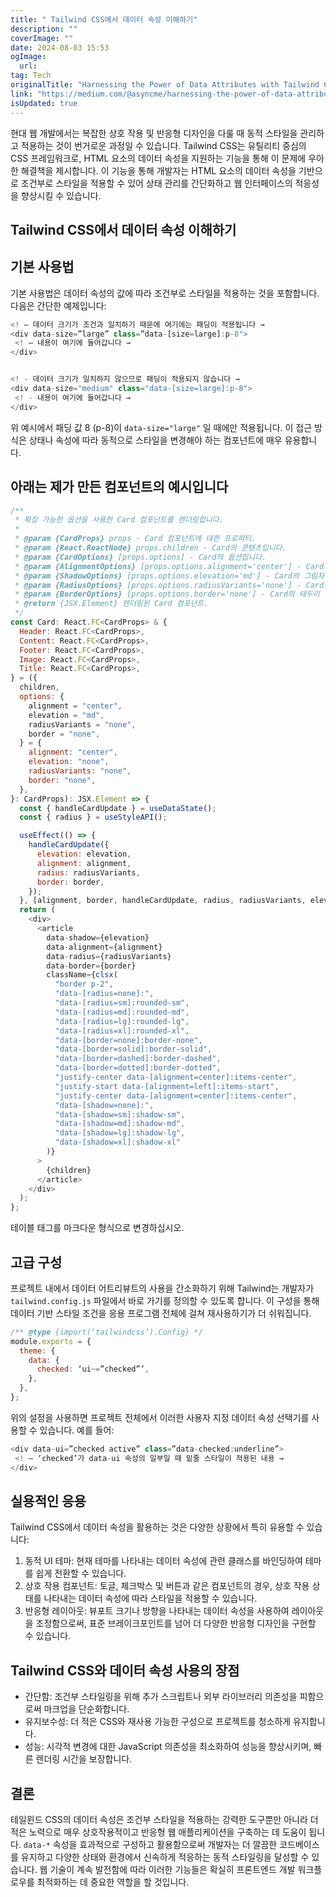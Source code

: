 ```yaml
---
title: " Tailwind CSS에서 데이터 속성 이해하기"
description: ""
coverImage: ""
date: 2024-08-03 15:53
ogImage: 
  url: 
tag: Tech
originalTitle: "Harnessing the Power of Data Attributes with Tailwind CSS"
link: "https://medium.com/@asyncme/harnessing-the-power-of-data-attributes-with-tailwind-css-f2b01e07cc12"
isUpdated: true
---
```






현대 웹 개발에서는 복잡한 상호 작용 및 반응형 디자인을 다룰 때 동적 스타일을 관리하고 적용하는 것이 번거로운 과정일 수 있습니다. Tailwind CSS는 유틸리티 중심의 CSS 프레임워크로, HTML 요소의 데이터 속성을 지원하는 기능을 통해 이 문제에 우아한 해결책을 제시합니다. 이 기능을 통해 개발자는 HTML 요소의 데이터 속성을 기반으로 조건부로 스타일을 적용할 수 있어 상태 관리를 간단화하고 웹 인터페이스의 적응성을 향상시킬 수 있습니다.

## Tailwind CSS에서 데이터 속성 이해하기

## 기본 사용법

기본 사용법은 데이터 속성의 값에 따라 조건부로 스타일을 적용하는 것을 포함합니다. 다음은 간단한 예제입니다:

<div class="content-ad"></div>

```js
<! — 데이터 크기가 조건과 일치하기 때문에 여기에는 패딩이 적용됩니다 →
<div data-size=”large” class=”data-[size=large]:p-8">
 <! — 내용이 여기에 들어갑니다 →
</div>


<! - 데이터 크기가 일치하지 않으므로 패딩이 적용되지 않습니다 →
<div data-size="medium" class="data-[size=large]:p-8">
 <! - 내용이 여기에 들어갑니다 →
</div>
```

위 예시에서 패딩 값 8 (p-8)이 `data-size="large"` 일 때에만 적용됩니다. 이 접근 방식은 상태나 속성에 따라 동적으로 스타일을 변경해야 하는 컴포넌트에 매우 유용합니다.

## 아래는 제가 만든 컴포넌트의 예시입니다

```js
/**
 * 확장 가능한 옵션을 사용한 Card 컴포넌트를 렌더링합니다.
 *
 * @param {CardProps} props - Card 컴포넌트에 대한 프로퍼티.
 * @param {React.ReactNode} props.children - Card의 콘텐츠입니다.
 * @param {CardOptions} [props.options] - Card의 옵션입니다.
 * @param {AlignmentOptions} [props.options.alignment='center'] - Card의 정렬 방식입니다.
 * @param {ShadowOptions} [props.options.elevation='md'] - Card의 그림자 정도입니다.
 * @param {RadiusOptions} [props.options.radiusVariants='none'] - Card의 모서리 밸런트입니다.
 * @param {BorderOptions} [props.options.border='none'] - Card의 테두리 밸런트입니다.
 * @return {JSX.Element} 렌더링된 Card 컴포넌트.
 */
const Card: React.FC<CardProps> & {
  Header: React.FC<CardProps>,
  Content: React.FC<CardProps>,
  Footer: React.FC<CardProps>,
  Image: React.FC<CardProps>,
  Title: React.FC<CardProps>,
} = ({
  children,
  options: {
    alignment = "center",
    elevation = "md",
    radiusVariants = "none",
    border = "none",
  } = {
    alignment: "center",
    elevation: "none",
    radiusVariants: "none",
    border: "none",
  },
}: CardProps): JSX.Element => {
  const { handleCardUpdate } = useDataState();
  const { radius } = useStyleAPI();

  useEffect(() => {
    handleCardUpdate({
      elevation: elevation,
      alignment: alignment,
      radius: radiusVariants,
      border: border,
    });
  }, [alignment, border, handleCardUpdate, radius, radiusVariants, elevation]);
  return (
    <div>
      <article
        data-shadow={elevation}
        data-alignment={alignment}
        data-radius={radiusVariants}
        data-border={border}
        className={clsx(
          "border p-2",
          "data-[radius=none]:",
          "data-[radius=sm]:rounded-sm",
          "data-[radius=md]:rounded-md",
          "data-[radius=lg]:rounded-lg",
          "data-[radius=xl]:rounded-xl",
          "data-[border=none]:border-none",
          "data-[border=solid]:border-solid",
          "data-[border=dashed]:border-dashed",
          "data-[border=dotted]:border-dotted",
          "justify-center data-[alignment=center]:items-center",
          "justify-start data-[alignment=left]:items-start",
          "justify-center data-[alignment=center]:items-center",
          "data-[shadow=none]:",
          "data-[shadow=sm]:shadow-sm",
          "data-[shadow=md]:shadow-md",
          "data-[shadow=lg]:shadow-lg",
          "data-[shadow=xl]:shadow-xl"
        )}
      >
        {children}
      </article>
    </div>
  );
};
```

<div class="content-ad"></div>

테이블 태그를 마크다운 형식으로 변경하십시오.

## 고급 구성

프로젝트 내에서 데이터 어트리뷰트의 사용을 간소화하기 위해 Tailwind는 개발자가 `tailwind.config.js` 파일에서 바로 가기를 정의할 수 있도록 합니다. 이 구성을 통해 데이터 기반 스타일 조건을 응용 프로그램 전체에 걸쳐 재사용하기가 더 쉬워집니다.

```js
/** @type {import(‘tailwindcss’).Config} */
module.exports = {
  theme: {
    data: {
      checked: ‘ui~=”checked”’,
    },
  },
};
```

<div class="content-ad"></div>

위의 설정을 사용하면 프로젝트 전체에서 이러한 사용자 지정 데이터 속성 선택기를 사용할 수 있습니다. 예를 들어:

```js
<div data-ui=”checked active” class=”data-checked:underline”>
 <! — ‘checked’가 data-ui 속성의 일부일 때 밑줄 스타일이 적용된 내용 →
</div>
```

## 실용적인 응용

Tailwind CSS에서 데이터 속성을 활용하는 것은 다양한 상황에서 특히 유용할 수 있습니다:

<div class="content-ad"></div>

1. 동적 UI 테마: 현재 테마를 나타내는 데이터 속성에 관련 클래스를 바인딩하여 테마를 쉽게 전환할 수 있습니다.
2. 상호 작용 컴포넌트: 토글, 체크박스 및 버튼과 같은 컴포넌트의 경우, 상호 작용 상태를 나타내는 데이터 속성에 따라 스타일을 적용할 수 있습니다.
3. 반응형 레이아웃: 뷰포트 크기나 방향을 나타내는 데이터 속성을 사용하여 레이아웃을 조정함으로써, 표준 브레이크포인트를 넘어 더 다양한 반응형 디자인을 구현할 수 있습니다.

## Tailwind CSS와 데이터 속성 사용의 장점

- 간단함: 조건부 스타일링을 위해 추가 스크립트나 외부 라이브러리 의존성을 피함으로써 마크업을 단순화합니다.
- 유지보수성: 더 적은 CSS와 재사용 가능한 구성으로 프로젝트를 청소하게 유지합니다.
- 성능: 시각적 변경에 대한 JavaScript 의존성을 최소화하여 성능을 향상시키며, 빠른 렌더링 시간을 보장합니다.

## 결론

<div class="content-ad"></div>

테일윈드 CSS의 데이터 속성은 조건부 스타일을 적용하는 강력한 도구뿐만 아니라 더 적은 노력으로 매우 상호작용적이고 반응형 웹 애플리케이션을 구축하는 데 도움이 됩니다. `data-*` 속성을 효과적으로 구성하고 활용함으로써 개발자는 더 깔끔한 코드베이스를 유지하고 다양한 상태와 환경에서 신속하게 적응하는 동적 스타일링을 달성할 수 있습니다. 웹 기술이 계속 발전함에 따라 이러한 기능들은 확실히 프론트엔드 개발 워크플로우를 최적화하는 데 중요한 역할을 할 것입니다.
